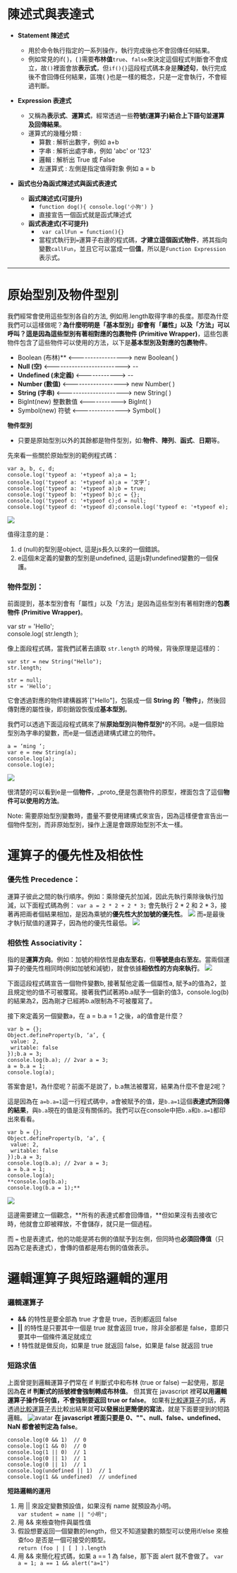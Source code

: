 
# 陳述式與表達式

* **Statement 陳述式**
   *   用於命令執行指定的一系列操作，執行完成後也不會回傳任何結果。  
   *    例如常見的if( )，( )需要**布林值**`true`、`false`來決定這個程式判斷會不會成立，故`()`裡面會放**表示式**，但`if(){}`這段程式碼本身是**陳述句**，執行完成後不會回傳任何結果，區塊{ }也是一樣的概念，只是一定會執行，不會經過判斷。
   	     
* **Expression 表達式**
    *  又稱為**表示式**、**運算式**，經常透過一些**符號(運算子)**結合上下語句並運算及**回傳結果**。
    * 運算式的幾種分類 :
        *  算數 : 解析出數字，例如 a+b
        *  字串 : 解析出處字串，例如 'abc' or '123'
        * 邏輯 : 解析出 True 或 False 
       * 左運算式 : 左側是指定值得對象 例如 a = b
   
 *  **函式也分為函式陳述式與函式表達式**
      * **函式陳述式(可提升)**  
          * `function dog(){ console.log('小狗') }` 
          * 直接宣告一個函式就是函式陳述式  
      * **函式表達式(不可提升)**  
          *  ` var callFun = function(){}` 
          *  當程式執行到`=`運算子右邊的程式碼，**才建立這個函式物件**，將其指向變數`callFun`，並且它可以當成一個**值**，所以是`Function Expression`表示式。
---
# 原始型別及物件型別
我們經常會使用這些型別各自的方法, 例如用.length取得字串的長度。那麼為什麼我們可以這樣做呢？**為什麼明明是「基本型別」卻會有「屬性」以及「方法」可以呼叫？**這是因為**這些型別有著相對應的包裹物件 (Primitive Wrapper)**，這些包裹物件包含了這些物件可以使用的方法，以下是**基本型別及對應的包裹物件**。
   * Boolean (布林)**  <----------------->     new Boolean( )
   * **Null  (空)**    <------------------------->   --
   * **Undefined (未定義)** <------------>   --
   * **Number  (數值)**    <------------------>   new Number( )
  * **String  (字串)**      <--------------------->    new String( )
  * BigInt(new)   整數數值 <----------->   BigInt( )
  * Symbol(new)   符號  <--------------->  Symbol( )
   
   **物件型別**
   *  只要是原始型別以外的其餘都是物件型別，如:**物件**、**陣列**、**函式**、**日期**等。

先來看一些關於原始型別的範例程式碼：
```
var a, b, c, d;  
console.log('typeof a: '+typeof a);a = 1;  
console.log('typeof a: '+typeof a);a = ‘文字’;  
console.log('typeof a: '+typeof a);b = true;  
console.log('typeof b: '+typeof b);c = {};  
console.log('typeof c: '+typeof c);d = null;   
console.log('typeof d: '+typeof d);console.log('typeof e: '+typeof e);
```

![](https://miro.medium.com/max/1760/1*WEaunec_dgpVGxZAiQEDjA.png)

值得注意的是：

1.  d (null)的型別是object, 這是js長久以來的一個錯誤。
2.  e這個未定義的變數的型別是undefined, 這是js對undefined變數的一個保護。

### 物件型別：

前面提到，基本型別會有「屬性」以及「方法」是因為這些型別有著相對應的**包裹物件 (Primitive Wrapper)**。

var str = 'Hello';  
console.log( str.length );

像上面段程式碼，當我們試著去讀取  `str.length`  的時候，背後原理是這樣的：
```
var str = new String("Hello");  
str.length;  
  
str = null;  
str = 'Hello';
```
它會透過對應的物件建構器將`["Hello"]，包裝成一個 **String 的「物件」**，然後回傳對應的屬性後，即刻銷毀恢復成**基本型別**。

我們可以透過下面這段程式碼來了解**原始型別**與**物件型別***的不同。a是一個原始型別為字串的變數，而e是一個透過建構式建立的物件。
```
a = ‘ming ‘;  
var e = new String(a);
console.log(a);  
console.log(e);
```
![](https://miro.medium.com/max/1769/1*G6dEyUCy9hwo9EEGzCRaVQ.png)

很清楚的可以看到e是一個**物件**，_proto_便是包裹物件的原型，裡面包含了這個**物件可以使用的方法**。

Note: 需要原始型別變數時，盡量不要使用建構式來宣告，因為這樣便會宣告出一個物件型別，而非原始型別，操作上還是會跟原始型別不太一樣。
# 運算子的優先性及相依性
### 優先性 Precedence：
  運算子彼此之間的執行順序。例如：乘除優先於加減，因此先執行乘除後執行加減，以下面程式碼為例：
`var a = 2 * 2 + 2 * 3;`
會先執行 2 * 2 和 2 * 3，接著再把兩者個結果相加，是因為乘號的**優先性大於加號的優先性**。
![](https://miro.medium.com/max/2324/1*x4WAxkFqvtw30vMVATf0DQ.png)
而`=`是最後才執行賦值的運算子，因為他的優先性最低。
![](https://miro.medium.com/max/2329/1*a4e_TFOBma1OqKWFNPl5hw.png)
### 相依性 Associativity：

指的是**運算方向**。例如：加號的相依性是**由左至右**，但**等號是由右至左**。當兩個運算子的優先性相同時(例如加號和減號)，就會依據**相依性的方向來執行**。
![](https://miro.medium.com/max/2324/1*x4WAxkFqvtw30vMVATf0DQ.png)


下面這段程式碼宣告一個物件變數b, 接著幫他定義一個屬性a, 賦予a的值為2，並且規定他的值不可被覆寫。接著我們試著將b.a賦予一個新的值3，console.log(b)的結果為2，因為剛才已經將b.a限制為不可被覆寫了。

接下來定義另一個變數a，在 a = b.a = 1 之後，a的值會是什麼？
```
var b = {};  
Object.defineProperty(b, ‘a’, {  
 value: 2,  
 writable: false  
});b.a = 3;  
console.log(b.a); // 2var a = 3;  
a = b.a = 1;  
console.log(a);
```
答案會是1，為什麼呢？前面不是說了，b.a無法被覆寫，結果為什麼不會是2呢？

這是因為在  `a=b.a=1`這一行程式碼中，a會被賦予的值，是`b.a=1`這個**表達式所回傳的結果**，與`b.a`現在的值是沒有關係的。我們可以在console中把`b.a`和`b.a=1`都印出來看看。
```
var b = {};  
Object.defineProperty(b, ‘a’, {  
 value: 2,  
 writable: false  
});b.a = 3;  
console.log(b.a); // 2var a = 3;  
a = b.a = 1;  
console.log(a);  
**console.log(b.a);  
console.log(b.a = 1);**
```
![](https://miro.medium.com/max/1769/1*UMB2RRFjUDvUK0CS5jFG9w.png)

這邊需要建立一個觀念，**所有的表達式都會回傳值，**但如果沒有去接收它時，他就會立即被釋放，不會儲存，就只是一個過程。

而  `=`  也是表達式，他的功能是將右側的值賦予到左側，但同時也**必須回傳值**（只因為它是表達式），會傳的值都是用右側的值做表示。
# 邏輯運算子與短路邏輯的運用
### 邏輯運算子
  *  **&&** 的特性是要全部為 true 才會是 true，否則都返回 false
  * **||** 的特性是只要其中一個是 true 就會返回 true，除非全部都是 false，意即只要其中一個條件滿足就成立
  * **!** 特性就是做反向，如果是 true 就返回 false，如果是 false 就返回 true

### 短路求值
上面曾提到邏輯運算子們常在 if 判斷式中和布林 (true or false) 一起使用，那是因為**在 if 判斷式的括號裡會強制轉成布林值**。
但其實在 javascript 裡**可以用邏輯運算子操作任何值，不會強制要返回 true or false**。
如果有[比較運算子](https://developer.mozilla.org/zh-TW/docs/Web/JavaScript/Obsolete_Pages/Obsolete_Pages/Obsolete_Pages/%E9%81%8B%E7%AE%97%E5%AD%90/%E6%AF%94%E8%BC%83%E9%81%8B%E7%AE%97%E5%AD%90)的話，再透過[比較運算子](https://developer.mozilla.org/zh-TW/docs/Web/JavaScript/Obsolete_Pages/Obsolete_Pages/Obsolete_Pages/%E9%81%8B%E7%AE%97%E5%AD%90/%E6%AF%94%E8%BC%83%E9%81%8B%E7%AE%97%E5%AD%90)去比較出結果就**可以發展出更簡便的寫法**，就是下面要提到的短路邏輯。
![avatar](logocal_operators.png)
**在 javascript 裡面只要是 0、""、null、false、undefined、NaN 都會被判定為 false**。
```
console.log(0 && 1)  // 0
console.log(1 && 0)  // 0
console.log(1 || 0)  // 1
console.log(0 || 1)  // 1
console.log(0 || 1)  // 1
console.log(undefined || 1)  // 1
console.log(1 && undefined)  // undefined
```
**短路邏輯的運用**
  1. 用 || 來設定變數預設值，如果沒有 name 就預設為小明。 <br/>`var student = name || "小明";`
  2. 用 && 來檢查物件與屬性值
  3. 假設想要返回一個變數的length，但又不知道變數的類型可以使用if/else 來檢查foo 是否是一個可接受的類型。<br/>`return (foo | | [ ] ).length`
  4. 用 && 來簡化程式碼，如果 a == 1 為 false，那下面 alert 就不會做了。
  ```var a = 1; a == 1 && alert("a=1")```

